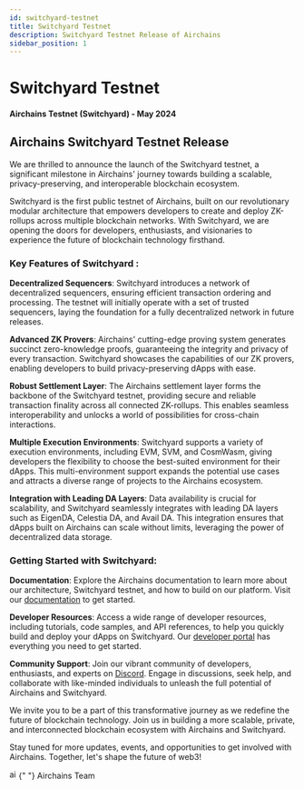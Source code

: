 ```yaml
---
id: switchyard-testnet
title: Switchyard Testnet
description: Switchyard Testnet Release of Airchains
sidebar_position: 1
---
```


# Switchyard Testnet

#### Airchains Testnet (Switchyard) - May 2024

## Airchains Switchyard Testnet Release

We are thrilled to announce the launch of the Switchyard testnet, a significant milestone in Airchains' journey towards building a scalable, privacy-preserving, and interoperable blockchain ecosystem.

Switchyard is the first public testnet of Airchains, built on our revolutionary modular architecture that empowers developers to create and deploy ZK-rollups across multiple blockchain networks. With Switchyard, we are opening the doors for developers, enthusiasts, and visionaries to experience the future of blockchain technology firsthand.

### Key Features of Switchyard :

**Decentralized Sequencers**: Switchyard introduces a network of decentralized sequencers, ensuring efficient transaction ordering and processing. The testnet will initially operate with a set of trusted sequencers, laying the foundation for a fully decentralized network in future releases.

**Advanced ZK Provers**: Airchains' cutting-edge proving system generates succinct zero-knowledge proofs, guaranteeing the integrity and privacy of every transaction. Switchyard showcases the capabilities of our ZK provers, enabling developers to build privacy-preserving dApps with ease.

**Robust Settlement Layer**: The Airchains settlement layer forms the backbone of the Switchyard testnet, providing secure and reliable transaction finality across all connected ZK-rollups. This enables seamless interoperability and unlocks a world of possibilities for cross-chain interactions.

**Multiple Execution Environments**: Switchyard supports a variety of execution environments, including EVM, SVM, and CosmWasm, giving developers the flexibility to choose the best-suited environment for their dApps. This multi-environment support expands the potential use cases and attracts a diverse range of projects to the Airchains ecosystem.

**Integration with Leading DA Layers**: Data availability is crucial for scalability, and Switchyard seamlessly integrates with leading DA layers such as EigenDA, Celestia DA, and Avail DA. This integration ensures that dApps built on Airchains can scale without limits, leveraging the power of decentralized data storage.

### Getting Started with Switchyard:

**Documentation**: Explore the Airchains documentation to learn more about our architecture, Switchyard testnet, and how to build on our platform. Visit our [documentation](https://docs.airchains.org) to get started.

**Developer Resources**: Access a wide range of developer resources, including tutorials, code samples, and API references, to help you quickly build and deploy your dApps on Switchyard. Our [developer portal](https://github.com/airchains-network) has everything you need to get started.

**Community Support**: Join our vibrant community of developers, enthusiasts, and experts on [Discord](https://discord.gg/airchains). Engage in discussions, seek help, and collaborate with like-minded individuals to unleash the full potential of Airchains and Switchyard.

We invite you to be a part of this transformative journey as we redefine the future of blockchain technology. Join us in building a more scalable, private, and interconnected blockchain ecosystem with Airchains and Switchyard.

Stay tuned for more updates, events, and opportunities to get involved with Airchains. Together, let's shape the future of web3!

<img src="/img/air-mono.png" alt="airchains" width="16" />{" "} Airchains Team
